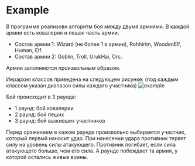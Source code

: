 # Example

В программе реализовн алгоритм боя между двумя армиями. В каждой армии есть ковалерия и пешая часть армии. 
* Состав армии 1: Wizard (не более 1 в армии), Rohhirim, WoodenElf, Human, Elf.
* Состав армии 2: Goblin, Troll, UrukHai, Orc.

Армии заполняются произвольным образом.

Иерархия классов приведена на следующем рисунке: (под каждым классом указан диапазон силы каждого участника)
![example](http://savepic.ru/13333839.png)

Бой происходит в 3 раунда:
* 1 раунд: бой ковалерии
* 2 раунд: бой пеших
* 3 раунд: бой выживших участников

Перед сражением в кажом раунде произвольно выбирается участник, который первый наносит удар. При нанесении удара противник теряет силу на уровень силы атакующего. Противник погибает, если сила атакующего больше, чем его сила. А раунде побеждает та армия, у которой остались живые воины.
